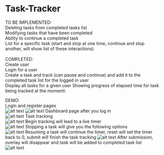 # Task-Tracker

TO BE IMPLEMENTED:\
Deleting tasks from completed tasks list\
Modifying tasks that have been completed\
Ability to continue a completed task\
List for a specific task (start and stop at one time, continue and stop another, will show list of these interactions)\
\
COMPLETED:\
Create user\
Login for a user\
Create a task and track (can pause and continue) and add it to the completed task list for the logged in user\
Display all tasks for a given user
Showing progress of elapsed time for task being tracked at the moment\

DEMO:\
Login and register pages\
![alt text](https://cdn.discordapp.com/attachments/941177384206483467/966839728647331890/Screen_Shot_2022-04-21_at_4.12.55_PM.png)
![alt text](https://cdn.discordapp.com/attachments/941177384206483467/966839728429207572/Screen_Shot_2022-04-21_at_4.13.06_PM.png)
Dashboard page after you log in\
![alt text](https://cdn.discordapp.com/attachments/941177384206483467/966839707415748639/Screen_Shot_2022-04-21_at_4.13.18_PM.png)
Task tracking\
![alt text](https://cdn.discordapp.com/attachments/941177384206483467/966839707193466921/Screen_Shot_2022-04-21_at_4.14.10_PM.png)
Begin tracking will lead to a live timer\
![alt text](https://cdn.discordapp.com/attachments/941177384206483467/966839706488815686/Screen_Shot_2022-04-21_at_4.14.27_PM.png)
Stopping a task will give you the following options\
![alt text](https://cdn.discordapp.com/attachments/941177384206483467/966839706266505216/Screen_Shot_2022-04-21_at_4.14.33_PM.png)
Resuming a task will continue the timer, reset will set the timer back to 0, submit will finish the task tracking
![alt text](https://cdn.discordapp.com/attachments/941177384206483467/966839706266505216/Screen_Shot_2022-04-21_at_4.14.33_PM.png)
After submission, overlay will disappear and task will be added to completed task list
![alt text](https://cdn.discordapp.com/attachments/941177384206483467/966839705889042482/Screen_Shot_2022-04-21_at_4.14.58_PM.png)
